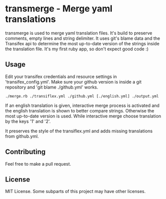 transmerge - Merge yaml translations
=====

transmerge is used to merge yaml translation files. It's build to preserve comments, empty lines and string delimiter.
It uses git's blame data and the Transifex api to determine the most up-to-date version of the strings inside the translation file.
It's my first ruby app, so don't expect good code :)

Usage
-----

Edit your transifex credentials and resource settings in 'transifex_config.yml'.
Make sure your github version is inside a git repository and 'git blame ./github.yml' works.

    ./merge.rb ./transiflex.yml ./github.yml [./english.yml] ./output.yml
    
If an english translation is given, interactive merge process is activated and the english translation is shown to better compare strings. Otherwise the most up-to-date version is used.
While interactive merge choose translation by the keys '1' and '2'.

It preserves the style of the transiflex.yml and adds missing translations from github.yml.

Contributing
-----
Feel free to make a pull request.

License
-----
MIT License. Some subparts of this project may have other licenses.
